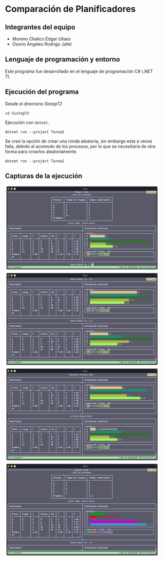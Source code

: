 # Comparación de Planificadores

## Integrantes del equipo
- Moreno Chalico Edgar Ulises
- Osorio Ángeles Rodrigo Jafet


## Lenguaje de programación y entorno

Este programa fue desarrollado en el lenguaje de programación C# (.NET 7).

## Ejecución del programa

Desde el directorio _SistopT2_

```shell
cd SistopT2
```

Ejecución con `dotnet`.


```
dotnet run --project Tarea2
```

Se creó la opción de crear una ronda aleatoria, sin embargo esta a veces falla, debido al acomodo de los procesos, por lo que se necesitaría de otra forma para crearlos aleatoriamente.

```
dotnet run --project Tarea2
```


## Capturas de la ejecución

![](img/01.png)
![](img/02.png)
![](img/03.png)
![](img/04.png)